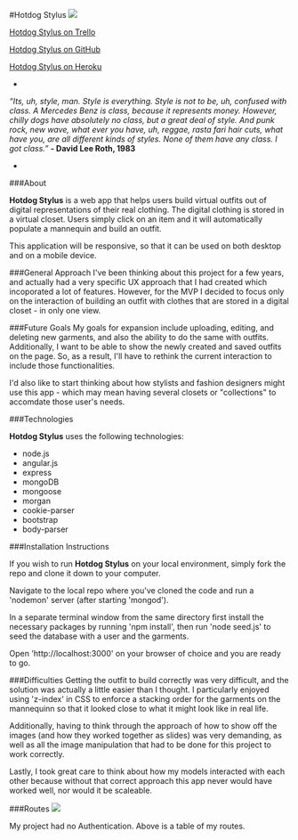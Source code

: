 #Hotdog Stylus
![](https://dl.dropboxusercontent.com/s/tnecy9weds0e2wq/App%20Screen%20Shot.png)

[Hotdog Stylus on Trello](https://trello.com/b/LJv4WXRR/hotdog-stylus)

[Hotdog Stylus on GitHub](https://github.com/leurcutis/hotdog-stylus-server)

[Hotdog Stylus on Heroku](https://hotdog-stylus.herokuapp.com/)

-

*“Its, uh, style, man.  Style is everything. Style is not to be, uh, confused with class. A Mercedes Benz is class, because it represents money. However, chilly dogs have absolutely no class, but a great deal of style. And punk rock, new wave, what ever you have, uh, reggae, rasta fari hair cuts, what have you, are all different kinds of styles. None of them have any class. I got _class_.”*
**- David Lee Roth, 1983**

-
###About

**Hotdog Stylus** is a web app that helps users build virtual outfits out of digital representations of their real clothing. The digital clothing is stored in a virtual closet. Users simply click on an item and it will automatically populate a mannequin and build an outfit.

This application will be responsive, so that it can be used on both desktop and on a mobile device.

###General Approach
I've been thinking about this project for a few years, and actually had a very specific UX approach that I had created which incoporated a lot of features. However, for the MVP I decided to focus only on the interaction of building an outfit with clothes that are stored in a digital closet - in only one view.

###Future Goals
My goals for expansion include uploading, editing, and deleting new garments, and also the ability to do the same with outfits. Additionally, I want to be able to show the newly created and saved outfits on the page. So, as a result, I'll have to rethink the current interaction to include those functionalities.

I'd also like to start thinking about how stylists and fashion designers might use this app - which may mean having several closets or "collections" to accomdate those user's needs.

###Technologies

**Hotdog Stylus** uses the following technologies:

 - node.js
 - angular.js
 - express
 - mongoDB
 - mongoose
 - morgan
 - cookie-parser
 - bootstrap
 - body-parser

###Installation Instructions
 
If you wish to run **Hotdog Stylus** on your local environment, simply fork the repo and clone it down to your computer. 

Navigate to the local repo where you've cloned the code and run a 'nodemon' server (after starting 'mongod').

In a separate terminal window from the same directory first install the necessary packages by running 'npm install', then run 'node seed.js' to seed the database with a user and the garments.

Open 'http://localhost:3000' on your browser of choice and you are ready to go.

###Difficulties
Getting the outfit to build correctly was very difficult, and the solution was actually a little easier than I thought. I particularly enjoyed using 'z-index' in CSS to enforce a stacking order for the garments on the mannequinn so that it looked close to what it might look like in real life.

Additionally, having to think through the approach of how to show off the images (and how they worked together as slides) was very demanding, as well as all the image manipulation that had to be done for this project to work correctly. 

Lastly, I took great care to think about how my models interacted with each other because without that correct approach this app never would have worked well, nor would it be scaleable.

###Routes
![](https://dl.dropboxusercontent/s/dp3fb9tkt4l0kap/Routes%20table.png)

My project had no Authentication. Above is a table of my routes.